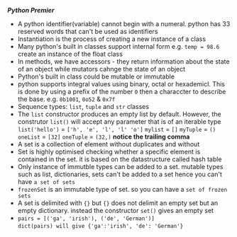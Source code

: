 ***Python Premier***

* A python identifier(variable) cannot begin with a numeral. python has 33 reserved words that can't be used as identifiers 
* Instantiation is the process of creating a new instance of a class
* Many python's built in classes support internal form e.g. ``` temp = 98.6 ``` create an instance of the float class
* In methods, we have accessors - they return information about the state of an object while mutators cahnge the state of an object 
* Python's built in class could be mutable or immutable 
* python supports integral values using binary, octal or hexademicl. This is done by using a prefix of the number `0` then a characcter to describe the base.  e.g. `0b1001`, `0o52` & `0x7f`
* Sequence types: `list`, `tuple` and `str` classes
* The `list` constructor produces an empty list by default. However, the construtor `list()` will accept any parameter that is of an iterable type
`list('hello')` = `['h', 'e', 'l', 'l' 'o']`
`mylist` = `[]`
`myTuple` = `()`
`oneList` = `[32]`
`oneTuple` = `(32,)` **notice the trailing comma**
* A set is a collection of element without duplicates and without
* Set is highly optimised checking whether a specific element is contained in the set. it is based on the datastructure called hash table 
* Only instance of immutble types can be added to a set. mutable types such as list, dictionaries, sets can't be added to a set hence you can't have `a set of sets `
* `frozenSet` is an immutable type of set. so you can have a `set of frozen sets`
* A set is delimited with `{}` but `{}` does not delimit an empty set but an empty dictionary. instead the constructor `set()` gives an empty set
*   `pairs = [('ga', 'irish'), ('de', 'German')]`  
    `dict(pairs) will give {'ga':'irish', 'de': 'German'}`